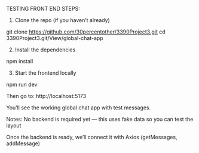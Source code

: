 TESTING FRONT END STEPS:
1. Clone the repo (if you haven’t already)

git clone https://github.com/30percentother/3390Project3.git
cd 3390Project3.git/View/global-chat-app

2. Install the dependencies

npm install

3. Start the frontend locally

npm run dev

Then go to: http://localhost:5173

You’ll see the working global chat app with test messages.

Notes:
No backend is required yet — this uses fake data so you can test the layout

Once the backend is ready, we’ll connect it with Axios (getMessages, addMessage)